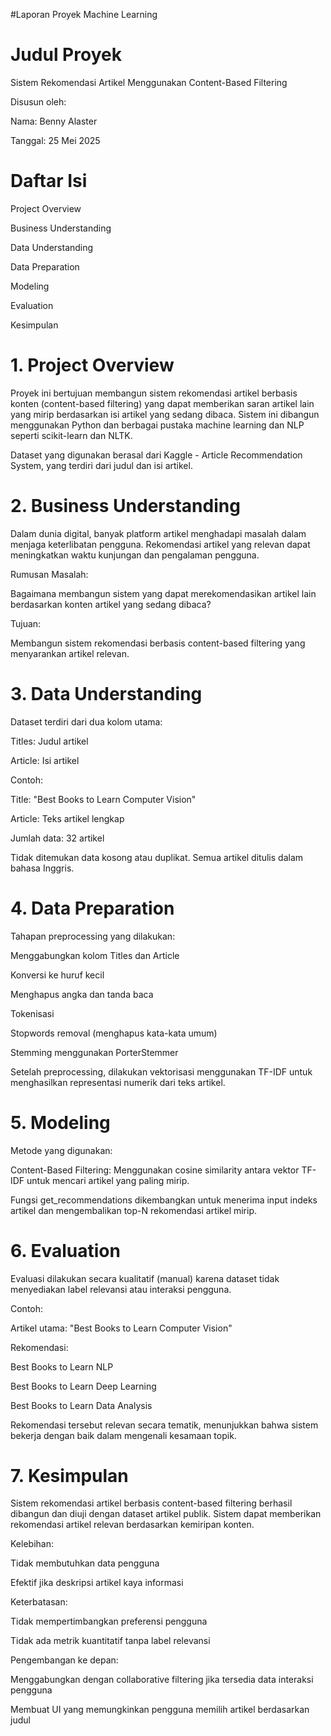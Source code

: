 #Laporan Proyek Machine Learning

# Judul Proyek

Sistem Rekomendasi Artikel Menggunakan Content-Based Filtering

Disusun oleh:

Nama: Benny Alaster

Tanggal: 25 Mei 2025

# Daftar Isi

Project Overview

Business Understanding

Data Understanding

Data Preparation

Modeling

Evaluation

Kesimpulan

# 1. Project Overview

Proyek ini bertujuan membangun sistem rekomendasi artikel berbasis konten (content-based filtering) yang dapat memberikan saran artikel lain yang mirip berdasarkan isi artikel yang sedang dibaca. Sistem ini dibangun menggunakan Python dan berbagai pustaka machine learning dan NLP seperti scikit-learn dan NLTK.

Dataset yang digunakan berasal dari Kaggle - Article Recommendation System, yang terdiri dari judul dan isi artikel.

# 2. Business Understanding

Dalam dunia digital, banyak platform artikel menghadapi masalah dalam menjaga keterlibatan pengguna. Rekomendasi artikel yang relevan dapat meningkatkan waktu kunjungan dan pengalaman pengguna.

Rumusan Masalah:

Bagaimana membangun sistem yang dapat merekomendasikan artikel lain berdasarkan konten artikel yang sedang dibaca?

Tujuan:

Membangun sistem rekomendasi berbasis content-based filtering yang menyarankan artikel relevan.

# 3. Data Understanding

Dataset terdiri dari dua kolom utama:

Titles: Judul artikel

Article: Isi artikel

Contoh:

Title: "Best Books to Learn Computer Vision"

Article: Teks artikel lengkap

Jumlah data: 32 artikel

Tidak ditemukan data kosong atau duplikat. Semua artikel ditulis dalam bahasa Inggris.

# 4. Data Preparation

Tahapan preprocessing yang dilakukan:

Menggabungkan kolom Titles dan Article

Konversi ke huruf kecil

Menghapus angka dan tanda baca

Tokenisasi

Stopwords removal (menghapus kata-kata umum)

Stemming menggunakan PorterStemmer

Setelah preprocessing, dilakukan vektorisasi menggunakan TF-IDF untuk menghasilkan representasi numerik dari teks artikel.

# 5. Modeling

Metode yang digunakan:

Content-Based Filtering: Menggunakan cosine similarity antara vektor TF-IDF untuk mencari artikel yang paling mirip.

Fungsi get_recommendations dikembangkan untuk menerima input indeks artikel dan mengembalikan top-N rekomendasi artikel mirip.

# 6. Evaluation

Evaluasi dilakukan secara kualitatif (manual) karena dataset tidak menyediakan label relevansi atau interaksi pengguna.

Contoh:

Artikel utama: "Best Books to Learn Computer Vision"

Rekomendasi:

Best Books to Learn NLP

Best Books to Learn Deep Learning

Best Books to Learn Data Analysis

Rekomendasi tersebut relevan secara tematik, menunjukkan bahwa sistem bekerja dengan baik dalam mengenali kesamaan topik.

# 7. Kesimpulan

Sistem rekomendasi artikel berbasis content-based filtering berhasil dibangun dan diuji dengan dataset artikel publik. Sistem dapat memberikan rekomendasi artikel relevan berdasarkan kemiripan konten.

Kelebihan:

Tidak membutuhkan data pengguna

Efektif jika deskripsi artikel kaya informasi

Keterbatasan:

Tidak mempertimbangkan preferensi pengguna

Tidak ada metrik kuantitatif tanpa label relevansi

Pengembangan ke depan:

Menggabungkan dengan collaborative filtering jika tersedia data interaksi pengguna

Membuat UI yang memungkinkan pengguna memilih artikel berdasarkan judul

